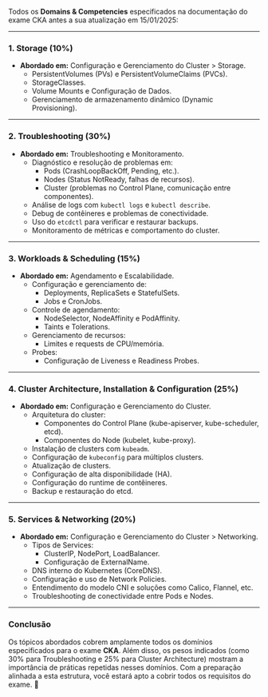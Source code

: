 Todos os **Domains & Competencies** especificados na documentação do exame CKA antes a sua atualização em 15/01/2025:

---

### **1. Storage (10%)**
- **Abordado em:** Configuração e Gerenciamento do Cluster > Storage.
  - PersistentVolumes (PVs) e PersistentVolumeClaims (PVCs).
  - StorageClasses.
  - Volume Mounts e Configuração de Dados.
  - Gerenciamento de armazenamento dinâmico (Dynamic Provisioning).

---

### **2. Troubleshooting (30%)**
- **Abordado em:** Troubleshooting e Monitoramento.
  - Diagnóstico e resolução de problemas em:
    - Pods (CrashLoopBackOff, Pending, etc.).
    - Nodes (Status NotReady, falhas de recursos).
    - Cluster (problemas no Control Plane, comunicação entre componentes).
  - Análise de logs com `kubectl logs` e `kubectl describe`.
  - Debug de contêineres e problemas de conectividade.
  - Uso do `etcdctl` para verificar e restaurar backups.
  - Monitoramento de métricas e comportamento do cluster.

---

### **3. Workloads & Scheduling (15%)**
- **Abordado em:** Agendamento e Escalabilidade.
  - Configuração e gerenciamento de:
    - Deployments, ReplicaSets e StatefulSets.
    - Jobs e CronJobs.
  - Controle de agendamento:
    - NodeSelector, NodeAffinity e PodAffinity.
    - Taints e Tolerations.
  - Gerenciamento de recursos:
    - Limites e requests de CPU/memória.
  - Probes:
    - Configuração de Liveness e Readiness Probes.

---

### **4. Cluster Architecture, Installation & Configuration (25%)**
- **Abordado em:** Configuração e Gerenciamento do Cluster.
  - Arquitetura do cluster:
    - Componentes do Control Plane (kube-apiserver, kube-scheduler, etcd).
    - Componentes do Node (kubelet, kube-proxy).
  - Instalação de clusters com `kubeadm`.
  - Configuração de `kubeconfig` para múltiplos clusters.
  - Atualização de clusters.
  - Configuração de alta disponibilidade (HA).
  - Configuração do runtime de contêineres.
  - Backup e restauração do etcd.

---

### **5. Services & Networking (20%)**
- **Abordado em:** Configuração e Gerenciamento do Cluster > Networking.
  - Tipos de Services:
    - ClusterIP, NodePort, LoadBalancer.
    - Configuração de ExternalName.
  - DNS interno do Kubernetes (CoreDNS).
  - Configuração e uso de Network Policies.
  - Entendimento do modelo CNI e soluções como Calico, Flannel, etc.
  - Troubleshooting de conectividade entre Pods e Nodes.

---

### **Conclusão**
Os tópicos abordados cobrem amplamente todos os domínios especificados para o exame **CKA**. Além disso, os pesos indicados (como 30% para Troubleshooting e 25% para Cluster Architecture) mostram a importância de práticas repetidas nesses domínios. Com a preparação alinhada a esta estrutura, você estará apto a cobrir todos os requisitos do exame. 🚀